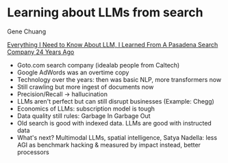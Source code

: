 # Learning about LLMs from search

Gene Chuang

[Everything I Need to Know About LLM, I Learned From A Pasadena Search Company 24 Years Ago](https://www.socallinuxexpo.org/scale/22x/presentations/everything-i-need-know-about-llm-i-learned-pasadena-search-company-24-years)

- Goto.com search company (idealab people from Caltech)
- Google AdWords was an overtime copy 
- Technology over the years: then was basic NLP, more transformers now
- Still crawling but more ingest of documents now
- Precision/Recall -> hallucination 
- LLMs aren't perfect but can still disrupt businesses (Example: Chegg)
- Economics of LLMs: subscription model is tough
- Data quality still rules: Garbage In Garbage Out 
- Old search is good with indexed data. LLMs are good with instructed data
- What's next? Multimodal LLMs, spatial intelligence, Satya Nadella: less AGI as benchmark hacking & measured by impact instead, better processors
